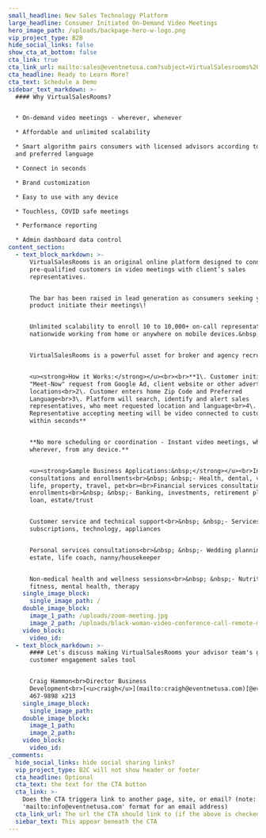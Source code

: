 ```yaml
---
small_headline: New Sales Technology Platform
large_headline: Consumer Initiated On-Demand Video Meetings
hero_image_path: /uploads/backpage-hero-w-logo.png
vip_project_type: B2B
hide_social_links: false
show_cta_at_bottom: false
cta_link: true
cta_link_url: mailto:sales@eventnetusa.com?subject=VirtualSalesrooms%20Demo%20Request
cta_headline: Ready to Learn More?
cta_text: Schedule a Demo
sidebar_text_markdown: >-
  #### Why VirtualSalesRooms?


  * On-demand video meetings - wherever, whenever

  * Affordable and unlimited scalability

  * Smart algorithm pairs consumers with licensed advisors according to location
  and preferred language

  * Connect in seconds

  * Brand customization

  * Easy to use with any device

  * Touchless, COVID safe meetings

  * Performance reporting

  * Admin dashboard data control
content_section:
  - text_block_markdown: >-
      VirtualSalesRooms is an original online platform designed to connect
      pre-qualified customers in video meetings with client’s sales
      representatives.


      The bar has been raised in lead generation as consumers seeking your
      product initiate their meetings\!


      Unlimited scalability to enroll 10 to 10,000+ on-call representatives
      nationwide working from home or anywhere on mobile devices.&nbsp;


      VirtualSalesRooms is a powerful asset for broker and agency recruitment.


      <u><strong>How it Works:</strong></u><br><br>**1\. Customer initiates
      "Meet-Now" request from Google Ad, client website or other advertising
      locations<br>2\. Customer enters home Zip Code and Preferred
      Language<br>3\. Platform will search, identify and alert sales
      representatives, who meet requested location and language<br>4\. 1st
      Representative accepting meeting will be video connected to customer
      within seconds**


      **No more scheduling or coordination - Instant video meetings, whenever,
      wherever, from any device.**


      <u><strong>Sample Business Applications:&nbsp;</strong></u><br>Insurance
      consultations and enrollments<br>&nbsp; &nbsp;- Health, dental, vision,
      life, property, travel, pet<br><br>Financial services consultations and
      enrollments<br>&nbsp; &nbsp;- Banking, investments, retirement planning,
      loan, estate/trust


      Customer service and technical support<br>&nbsp; &nbsp;- Services and
      subscriptions, technology, appliances


      Personal services consultations<br>&nbsp; &nbsp;- Wedding planning, real
      estate, life coach, nanny/housekeeper


      Non-medical health and wellness sessions<br>&nbsp; &nbsp;- Nutrition,
      fitness, mental health, therapy
    single_image_block:
      single_image_path: /
    double_image_block:
      image_1_path: /uploads/zoom-meeting.jpg
      image_2_path: /uploads/black-woman-video-conference-call-remote-meetings.jpg
    video_block:
      video_id:
  - text_block_markdown: >-
      #### Let's discuss making VirtualSalesRooms your advisor team's go-to
      customer engagement sales tool


      Craig Hammon<br>Director Business
      Development<br>[<u>craigh</u>](mailto:craigh@eventnetusa.com)[@eventnetusa.com](mailto:shelc@eventnetusa.com?subject=2021%20Events%20Inquiry)<br>(954)
      467-9898 x213
    single_image_block:
      single_image_path:
    double_image_block:
      image_1_path:
      image_2_path:
    video_block:
      video_id:
_comments:
  hide_social_links: hide social sharing links?
  vip_project_type: B2C will not show header or footer
  cta_headline: Optional
  cta_text: the text for the CTA button
  cta_link: >-
    Does the CTA triggera link to another page, site, or email? (note: use
    'mailto:info@eventnetusa.com' format for an email address)
  cta_link_url: The url the CTA should link to (if the above is checked)
  siebar_text: This appear beneath the CTA
---
```



